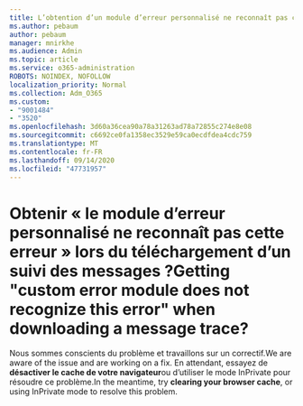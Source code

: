 ```yaml
---
title: L’obtention d’un module d’erreur personnalisé ne reconnaît pas cette erreur lors du téléchargement d’un suivi des messages ?
ms.author: pebaum
author: pebaum
manager: mnirkhe
ms.audience: Admin
ms.topic: article
ms.service: o365-administration
ROBOTS: NOINDEX, NOFOLLOW
localization_priority: Normal
ms.collection: Adm_O365
ms.custom:
- "9001484"
- "3520"
ms.openlocfilehash: 3d60a36cea90a78a31263ad78a72855c274e8e08
ms.sourcegitcommit: c6692ce0fa1358ec3529e59ca0ecdfdea4cdc759
ms.translationtype: MT
ms.contentlocale: fr-FR
ms.lasthandoff: 09/14/2020
ms.locfileid: "47731957"
---
```

# <a name="getting-custom-error-module-does-not-recognize-this-error-when-downloading-a-message-trace"></a><span data-ttu-id="5021e-102">Obtenir « le module d’erreur personnalisé ne reconnaît pas cette erreur » lors du téléchargement d’un suivi des messages ?</span><span class="sxs-lookup"><span data-stu-id="5021e-102">Getting "custom error module does not recognize this error" when downloading a message trace?</span></span>

<span data-ttu-id="5021e-103">Nous sommes conscients du problème et travaillons sur un correctif.</span><span class="sxs-lookup"><span data-stu-id="5021e-103">We are aware of the issue and are working on a fix.</span></span>  <span data-ttu-id="5021e-104">En attendant, essayez de **désactiver le cache de votre navigateur**ou d’utiliser le mode InPrivate pour résoudre ce problème.</span><span class="sxs-lookup"><span data-stu-id="5021e-104">In the meantime, try **clearing your browser cache**, or using InPrivate mode to resolve this problem.</span></span>